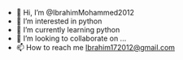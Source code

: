 - 👋 Hi, I’m @IbrahimMohammed2012
- 👀 I’m interested in python
- 🌱 I’m currently learning python
- 💞️ I’m looking to collaborate on ...
- 📫 How to reach me Ibrahim172012@gmail.com

<!---
IbrahimMohammed2012/IbrahimMohammed2012 is a ✨ special ✨ repository because its `README.md` (this file) appears on your GitHub profile.
You can click the Preview link to take a look at your changes.
--->
